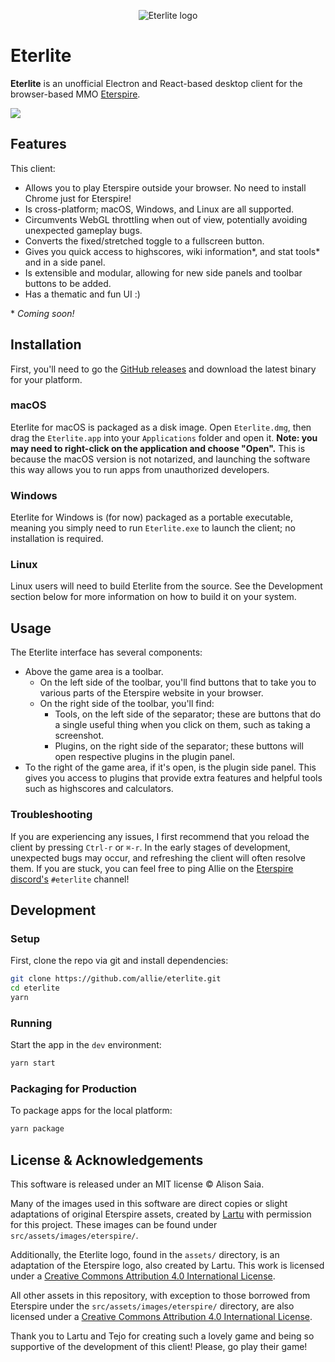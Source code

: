 <p align="center">
  <img align="center" alt="Eterlite logo" src="https://i.imgur.com/UCwCxzr.png" />
</p>

# Eterlite

**Eterlite** is an unofficial Electron and React-based desktop client for the browser-based MMO [Eterspire](https://eterspire.com).

<img src="https://i.imgur.com/eEGPgl1.png" />

## Features
This client:
* Allows you to play Eterspire outside your browser. No need to install Chrome just for Eterspire!
* Is cross-platform; macOS, Windows, and Linux are all supported.
* Circumvents WebGL throttling when out of view, potentially avoiding unexpected gameplay bugs.
* Converts the fixed/stretched toggle to a fullscreen button.
* Gives you quick access to highscores, wiki information\*, and stat tools\* and in a side panel.
* Is extensible and modular, allowing for new side panels and toolbar buttons to be added.
* Has a thematic and fun UI :)

\* *Coming soon!*

## Installation
First, you'll need to go the [GitHub releases](https://github.com/allie/eterlite/releases) and download the latest binary for your platform.

### macOS
Eterlite for macOS is packaged as a disk image. Open `Eterlite.dmg`, then drag the `Eterlite.app` into your `Applications` folder and open it. **Note: you may need to right-click on the application and choose "Open".** This is because the macOS version is not notarized, and launching the software this way allows you to run apps from unauthorized developers.

### Windows
Eterlite for Windows is (for now) packaged as a portable executable, meaning you simply need to run `Eterlite.exe` to launch the client; no installation is required.

### Linux
Linux users will need to build Eterlite from the source. See the Development section below for more information on how to build it on your system.

## Usage
The Eterlite interface has several components:
* Above the game area is a toolbar.
  * On the left side of the toolbar, you'll find buttons that to take you to various parts of the Eterspire website in your browser.
  * On the right side of the toolbar, you'll find:
    * Tools, on the left side of the separator; these are buttons that do a single useful thing when you click on them, such as taking a screenshot.
    * Plugins, on the right side of the separator; these buttons will open respective plugins in the plugin panel.
* To the right of the game area, if it's open, is the plugin side panel. This gives you access to plugins that provide extra features and helpful tools such as highscores and calculators.

### Troubleshooting
If you are experiencing any issues, I first recommend that you reload the client by pressing `Ctrl-r` or `⌘-r`. In the early stages of development, unexpected bugs may occur, and refreshing the client will often resolve them. If you are stuck, you can feel free to ping Allie on the [Eterspire discord's](https://discord.gg/6zVfuAYctU) `#eterlite` channel!

## Development

### Setup

First, clone the repo via git and install dependencies:

```bash
git clone https://github.com/allie/eterlite.git
cd eterlite
yarn
```

### Running

Start the app in the `dev` environment:

```bash
yarn start
```

### Packaging for Production

To package apps for the local platform:

```bash
yarn package
```

## License & Acknowledgements

This software is released under an MIT license © Alison Saia.

Many of the images used in this software are direct copies or slight adaptations of original Eterspire assets, created by [Lartu](http://lartu.net) with permission for this project. These images can be found under `src/assets/images/eterspire/`.

Additionally, the Eterlite logo, found in the `assets/` directory, is an adaptation of the Eterspire logo, also created by Lartu. This work is licensed under a [Creative Commons Attribution 4.0 International License](http://creativecommons.org/licenses/by/4.0/).

All other assets in this repository, with exception to those borrowed from Eterspire under the `src/assets/images/eterspire/` directory, are also licensed under a [Creative Commons Attribution 4.0 International License](http://creativecommons.org/licenses/by/4.0/).

Thank you to Lartu and Tejo for creating such a lovely game and being so supportive of the development of this client! Please, go play their game!
